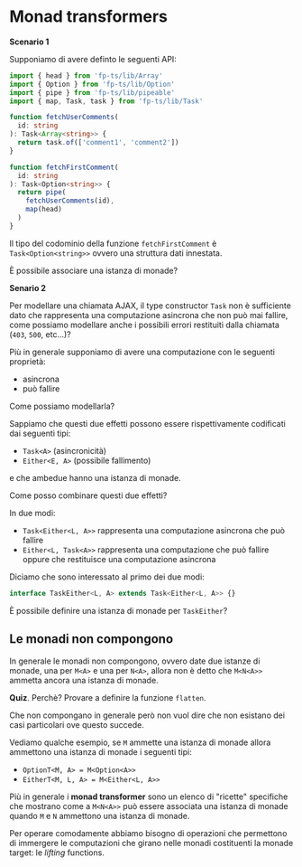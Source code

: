 # Monad transformers

**Scenario 1**

Supponiamo di avere definto le seguenti API:

```ts
import { head } from 'fp-ts/lib/Array'
import { Option } from 'fp-ts/lib/Option'
import { pipe } from 'fp-ts/lib/pipeable'
import { map, Task, task } from 'fp-ts/lib/Task'

function fetchUserComments(
  id: string
): Task<Array<string>> {
  return task.of(['comment1', 'comment2'])
}

function fetchFirstComment(
  id: string
): Task<Option<string>> {
  return pipe(
    fetchUserComments(id),
    map(head)
  )
}
```

Il tipo del codominio della funzione `fetchFirstComment` è `Task<Option<string>>` ovvero una struttura dati innestata.

È possibile associare una istanza di monade?

**Senario 2**

Per modellare una chiamata AJAX, il type constructor `Task` non è sufficiente dato che rappresenta una computazione
asincrona che non può mai fallire, come possiamo modellare anche i possibili errori restituiti dalla chiamata (`403`, `500`, etc...)?

Più in generale supponiamo di avere una computazione con le seguenti proprietà:

- asincrona
- può fallire

Come possiamo modellarla?

Sappiamo che questi due effetti possono essere rispettivamente codificati dai seguenti tipi:

- `Task<A>` (asincronicità)
- `Either<E, A>` (possibile fallimento)

e che ambedue hanno una istanza di monade.

Come posso combinare questi due effetti?

In due modi:

- `Task<Either<L, A>>` rappresenta una computazione asincrona che può fallire
- `Either<L, Task<A>>` rappresenta una computazione che può fallire oppure che restituisce una computazione asincrona

Diciamo che sono interessato al primo dei due modi:

```ts
interface TaskEither<L, A> extends Task<Either<L, A>> {}
```

È possibile definire una istanza di monade per `TaskEither`?

## Le monadi non compongono

In generale le monadi non compongono, ovvero date due istanze di monade, una per `M<A>` e una per `N<A>`,
allora non è detto che `M<N<A>>` ammetta ancora una istanza di monade.

**Quiz**. Perchè? Provare a definire la funzione `flatten`.

Che non compongano in generale però non vuol dire che non esistano dei casi particolari ove questo succede.

Vediamo qualche esempio, se `M` ammette una istanza di monade allora ammettono una istanza di monade i seguenti tipi:

- `OptionT<M, A> = M<Option<A>>`
- `EitherT<M, L, A> = M<Either<L, A>>`

Più in generale i **monad transformer** sono un elenco di "ricette" specifiche che mostrano come a `M<N<A>>` può essere associata una istanza di monade quando `M` e `N` ammettono una istanza di monade.

Per operare comodamente abbiamo bisogno di operazioni che permettono di immergere le computazioni che girano nelle monadi costituenti la monade target: le _lifting_ functions.
